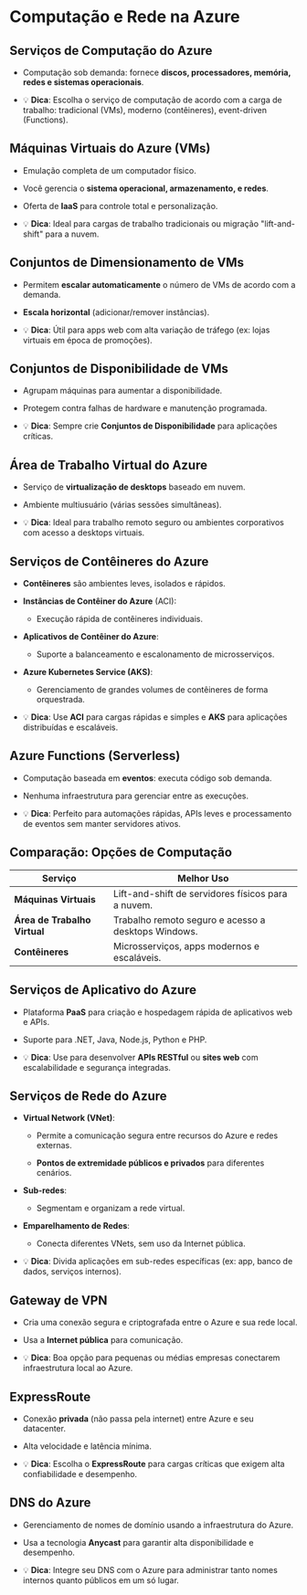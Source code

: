 # **Computação e Rede na Azure**

## **Serviços de Computação do Azure**

- Computação sob demanda: fornece **discos, processadores, memória, redes e sistemas operacionais**.
    
- 💡 **Dica**: Escolha o serviço de computação de acordo com a carga de trabalho: tradicional (VMs), moderno (contêineres), event-driven (Functions).
    

## **Máquinas Virtuais do Azure (VMs)**

- Emulação completa de um computador físico.
    
- Você gerencia o **sistema operacional, armazenamento, e redes**.
    
- Oferta de **IaaS** para controle total e personalização.
    
- 💡 **Dica**: Ideal para cargas de trabalho tradicionais ou migração "lift-and-shift" para a nuvem.
    

## **Conjuntos de Dimensionamento de VMs**

- Permitem **escalar automaticamente** o número de VMs de acordo com a demanda.
    
- **Escala horizontal** (adicionar/remover instâncias).
    
- 💡 **Dica**: Útil para apps web com alta variação de tráfego (ex: lojas virtuais em época de promoções).
    


## **Conjuntos de Disponibilidade de VMs**

- Agrupam máquinas para aumentar a disponibilidade.
    
- Protegem contra falhas de hardware e manutenção programada.
    
- 💡 **Dica**: Sempre crie **Conjuntos de Disponibilidade** para aplicações críticas.
    

## **Área de Trabalho Virtual do Azure**

- Serviço de **virtualização de desktops** baseado em nuvem.
    
- Ambiente multiusuário (várias sessões simultâneas).
    
- 💡 **Dica**: Ideal para trabalho remoto seguro ou ambientes corporativos com acesso a desktops virtuais.
    


## **Serviços de Contêineres do Azure**

- **Contêineres** são ambientes leves, isolados e rápidos.
    
- **Instâncias de Contêiner do Azure** (ACI):
    
    - Execução rápida de contêineres individuais.
        
- **Aplicativos de Contêiner do Azure**:
    
    - Suporte a balanceamento e escalonamento de microsserviços.
        
- **Azure Kubernetes Service (AKS)**:
    
    - Gerenciamento de grandes volumes de contêineres de forma orquestrada.
        
- 💡 **Dica**: Use **ACI** para cargas rápidas e simples e **AKS** para aplicações distribuídas e escaláveis.
    

## **Azure Functions (Serverless)**

- Computação baseada em **eventos**: executa código sob demanda.
    
- Nenhuma infraestrutura para gerenciar entre as execuções.
    
- 💡 **Dica**: Perfeito para automações rápidas, APIs leves e processamento de eventos sem manter servidores ativos.
    


## **Comparação: Opções de Computação**

| Serviço                      | Melhor Uso                                          |
| ---------------------------- | --------------------------------------------------- |
| **Máquinas Virtuais**        | Lift-and-shift de servidores físicos para a nuvem.  |
| **Área de Trabalho Virtual** | Trabalho remoto seguro e acesso a desktops Windows. |
| **Contêineres**              | Microsserviços, apps modernos e escaláveis.         |



## **Serviços de Aplicativo do Azure**

- Plataforma **PaaS** para criação e hospedagem rápida de aplicativos web e APIs.
    
- Suporte para .NET, Java, Node.js, Python e PHP.
    
- 💡 **Dica**: Use para desenvolver **APIs RESTful** ou **sites web** com escalabilidade e segurança integradas.
    

## **Serviços de Rede do Azure**

- **Virtual Network (VNet)**:
    
    - Permite a comunicação segura entre recursos do Azure e redes externas.
        
    - **Pontos de extremidade públicos e privados** para diferentes cenários.
        
- **Sub-redes**:
    
    - Segmentam e organizam a rede virtual.
        
- **Emparelhamento de Redes**:
    
    - Conecta diferentes VNets, sem uso da Internet pública.
        
- 💡 **Dica**: Divida aplicações em sub-redes específicas (ex: app, banco de dados, serviços internos).
    

## **Gateway de VPN**

- Cria uma conexão segura e criptografada entre o Azure e sua rede local.
    
- Usa a **Internet pública** para comunicação.
    
- 💡 **Dica**: Boa opção para pequenas ou médias empresas conectarem infraestrutura local ao Azure.
    

## **ExpressRoute**

- Conexão **privada** (não passa pela internet) entre Azure e seu datacenter.
    
- Alta velocidade e latência mínima.
    
- 💡 **Dica**: Escolha o **ExpressRoute** para cargas críticas que exigem alta confiabilidade e desempenho.
    

## **DNS do Azure**

- Gerenciamento de nomes de domínio usando a infraestrutura do Azure.
    
- Usa a tecnologia **Anycast** para garantir alta disponibilidade e desempenho.
    
- 💡 **Dica**: Integre seu DNS com o Azure para administrar tanto nomes internos quanto públicos em um só lugar.